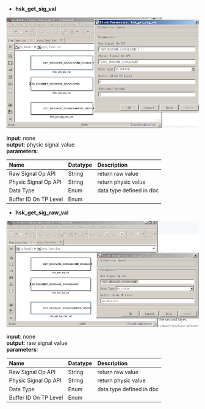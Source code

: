 * **hsk\_get\_sig\_val**

![](/assets/hsk_get_sig_val.PNG)

**input**: none  
**output**: physic signal value  
**parameters**:

| Name | Datatype | Description |
| :--- | :--- | :--- |
| Raw Signal Op API | String | return raw value |
| Physic Signal Op API | String | return physic value |
| Data Type | Enum | data type defined in dbc |
| Buffer ID On TP Level | Enum |  |

* **hsk\_get\_sig\_raw\_val**

![](/assets/hsk_get_sig_raw_val.PNG)

**input**: none  
**output**: raw signal value  
**parameters**:

| Name | Datatype | Description |
| :--- | :--- | :--- |
| Raw Signal Op API | String | return raw value |
| Physic Signal Op API | String | return physic value |
| Data Type | Enum | data type defined in dbc |
| Buffer ID On TP Level | Enum |  |





